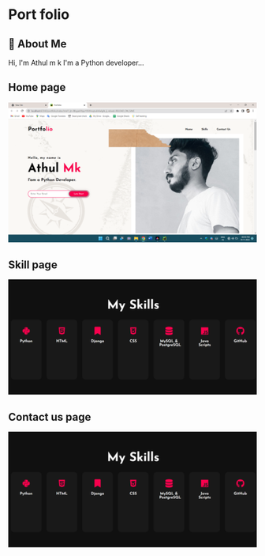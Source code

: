 
# Port folio



## 🚀 About Me
 
Hi, I'm Athul m k  I'm a Python developer...





## Home page

![App Screenshot](https://github.com/athulpython/portfolio/blob/master/screenshots/Screenshot%20(85).png?raw=true)



## Skill page

![App Screenshot](https://github.com/athulpython/portfolio/blob/master/screenshots/Screenshot%20(90).png?raw=true)


## Contact us page


![App Screenshot](https://github.com/athulpython/portfolio/blob/master/screenshots/Screenshot%20(90).png?raw=true)
